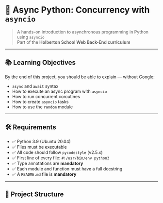 # 🐍 Async Python: Concurrency with `asyncio`

> A hands-on introduction to asynchronous programming in Python using `asyncio`  
> Part of the **Holberton School Web Back-End curriculum**

---

## 📚 Learning Objectives

By the end of this project, you should be able to explain — without Google:

- `async` and `await` syntax
- How to execute an async program with `asyncio`
- How to run concurrent coroutines
- How to create `asyncio` tasks
- How to use the `random` module

---

## 🛠️ Requirements

- ✅ Python 3.9 (Ubuntu 20.04)
- ✅ Files must be executable
- ✅ All code should follow `pycodestyle` (v2.5.x)
- ✅ First line of every file: `#!/usr/bin/env python3`
- ✅ Type annotations are **mandatory**
- ✅ Each module and function must have a full docstring
- ✅ A `README.md` file is **mandatory**

---

## 📁 Project Structure

